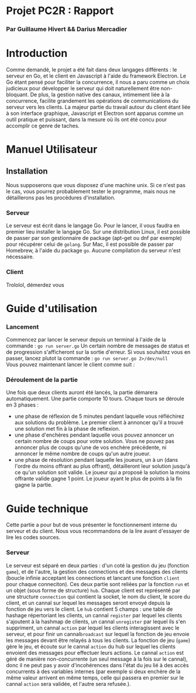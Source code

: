 # Projet PC2R : Rapport
### Par Guillaume Hivert && Darius Mercadier

# Introduction
Comme demandé, le projet a été fait dans deux langages différents : le serveur en Go, et le client en Javascript à l'aide du framework Electron.
Le Go étant pensé pour faciliter la concurrence, il nous a paru comme un choix judicieux pour développer le serveur qui doit naturellement être non-bloquant. De plus, la gestion native des canaux, intimement liée à la concurrence, facilite grandement les opérations de communications du serveur vers les clients.
La majeur partie du travail autour du client étant liée à son interface graphique, Javascript et Electron sont apparus comme un outil pratique et puissant, dans la mesure où ils ont été concu pour accomplir ce genre de taches.


# Manuel Utilisateur
## Installation
Nous supposerons que vous disposez d'une machine unix. Si ce n'est pas le cas, vous pourrez probablement tester le programme, mais nous ne détaillerons pas les procédures d'installation.

### Serveur
Le serveur est écrit dans le langage Go. Pour le lancer, il vous faudra en premier lieu installer le langage Go.
Sur une distribution Linux, il est possible de passer par son gestionnaire de package (apt-get ou dnf par exemple) pour récupérer celui de `golang`. Sur Mac, il est possible de passer par Homebrew, à l'aide du package `go`.
Aucune compilation du serveur n'est nécessaire.

### Client
Trololol, démerdez vous



# Guide d'utilisation
### Lancement
Commencez par lancer le serveur depuis un terminal à l'aide de la commande :
`go run server.go`
Un certain nombre de messages de status et de progression s'afficheront sur la sortie d'erreur. Si vous souhaitez vous en passer, lancez plutot la commande :
`go run server.go 2>/dev/null`
<br>
Vous pouvez maintenant lancer le client comme suit :


### Déroulement de la partie
Une fois que deux clients auront été lancés, la partie démarera automatiquement.
Une partie comporte 10 tours.
Chaque tours se déroule en 3 phases :
- une phase de réflexion de 5 minutes pendant laquelle vous réfléchirez aux solutions du problème. Le premier client à annoncer qu'il a trouvé une solution met fin à la phase de reflexion.
- une phase d'enchères pendant laquelle vous pouvez annoncer un certain nombre de coups pour votre solution. Vous ne pouvez pas annoncer plus de coups qu'une de vos enchère précédente, ni annoncer le même nombre de coups qu'un autre joueur.
- une phase de résolution pendant laquelle les joueurs, un à un (dans l'ordre du moins offrant au plus offrant), détailleront leur solution jusqu'à ce qu'un solution soit valide. Le joueur qui a proposé la solution la moins offrante valide gagne 1 point.
Le joueur ayant le plus de points à la fin gagne la partie.


# Guide technique
Cette partie a pour but de vous présenter le fonctionnement interne du serveur et du client. Nous vous recommandons de la lire avant d'essayer de lire les codes sources.

### Serveur
Le serveur est séparé en deux parties : d'un coté la gestion du jeu (fonction `game`), et de l'autre, la gestion des connections et des messages des clients (boucle infinie acceptant les connections et lancant une fonction `client` pour chaque conneciton). Ces deux partie sont reliées par la fonction `run` et un objet (sous forme de structure) `hub`.
Chaque client est représenté par une structure `connection` qui contient la socket, le nom du client, le score du client, et un cannal sur lequel les messages seront envoyé depuis la fonction de jeu vers le client.
Le `hub` contient 5 champs : une table de hashage répertoriant les clients, un cannal `register` par lequel les clients s'ajoutent à la hashmap de clients, un cannal `unregister` par lequel ils s'en suppriment, un cannal `action` par lequel les clients interagissent avec le serveur, et pour finir un cannal`broadcast` sur lequel la fonction de jeu envoie les messages devant être relayés à tous les clients.
La fonction de jeu (`game`) gère le jeu, et écoute sur le cannal `action` du hub sur lequel les clients envoient des messages pour effectuer leurs actions. Le cannal `action` est géré de manière non-concurrente (un seul message à la fois sur le cannal), donc il ne peut pas y avoir d'incohérences dans l'état du jeu lié à des accès concurrents à des variables internes (par exemple si deux enchère de la même valeur arrivent en même temps, celle qui passera en premier sur le cannal `action` sera validée, et l'autre sera refusée.).
<br>
